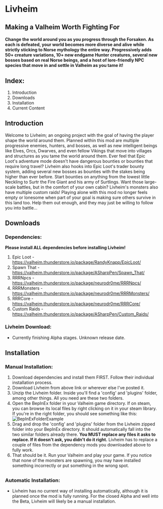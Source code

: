 # **Livheim**
## **Making a Valheim Worth Fighting For**
#### Change the world around you as you progress through the Forsaken. As each is defeated, your world becomes more diverse and alive while strictly sticking to Norse mythology the entire way. Progressively adds 50+ creature variations, 10+ new endgame Hunter creatures, several new bosses based on real Norse beings, and a host of lore-friendly NPC species that move in and settle in Valheim as you tame it!
## Index:
1. Introduction
2. Downloads
3. Installation
4. Current Content
##
## Introduction
Welcome to Livheim; an ongoing project with the goal of having the player shape the world around them. Planned within this mod are multiple progressive enemies, hunters, and bosses, as well as new intelligent beings like Elves, Orcs, Dwarves, and even fellow Vikings that move into villages and structures as you tame the world around them. Ever feel that Epic Loot's adventure mode doesn't have dangerous bounties or bounties that require long travel? Livheim also hooks into Epic Loot's trader bounty system, adding several new bosses as bounties with the stakes being higher than ever before. Start bounties on anything from the lowest little Neckling to Surtr the Fire Giant and his army of Surtlings. Want those large-scale battles, but in the comfort of your own cabin? Livheim's monsters also have multiple custom raids! Playing alone with this mod no longer feels empty or lonesome when part of your goal is making sure others survive in this land too. Help them out enough, and they may just be willing to follow you into battle...
##
## Downloads
### Dependencies:
**Please install ALL dependencies before installing Livheim!**
1. Epic Loot - https://valheim.thunderstore.io/package/RandyKnapp/EpicLoot/
2. Spawn That - https://valheim.thunderstore.io/package/ASharpPen/Spawn_That/
3. RRRNpcs - https://valheim.thunderstore.io/package/neurodr0me/RRRNpcs/
4. RRRMonsters - https://valheim.thunderstore.io/package/neurodr0me/RRRMonsters/
5. RRRCore - https://valheim.thunderstore.io/package/neurodr0me/RRRCore/
6. Custom Raids - https://valheim.thunderstore.io/package/ASharpPen/Custom_Raids/
### Livheim Download:
- Currently finishing Alpha stages. Unknown release date.
##
## Installation
### Manual Installation:
1. Download dependencies and install them FIRST. Follow their individual installation process.
2. Download Livheim from above link or wherever else I've posted it.
3. Unzip the Livheim folder. Inside you'll find a 'config' and 'plugins' folder, among other things. All you need are these two folders.
4. Open the BepInEx folder in your Valheim game directory. If on steam, you can browse its local files by right clicking on it in your steam library. If you're in the right folder, you should see something like this:
![BepInExFolderExample](https://user-images.githubusercontent.com/107686104/174546408-4e93fc43-5f92-442e-b463-b6711e0868c9.JPG)
5. Drag and drop the 'config' and 'plugins' folder from the Livheim zipped folder into your BepInEx directory. It should automatically fall into the two similar folders already there. **You MUST replace any files it asks to replace. If it doesn't ask, you didn't do it right.** Livheim has to replace a couple of files from the dependency mods you downloaded above to fully work.
6. That should be it. Run your Valheim and play your game. If you notice that none of the monsters are spawning, you may have installed something incorrectly or put something in the wrong spot.
##
### Automatic Installation:
- Livheim has no current way of installing automatically, although it is planned once the mod is fully running. For the closed Alpha and well into the Beta, Livheim will likely be a manual installation.
##
